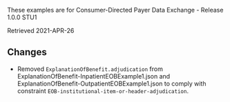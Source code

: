These examples are for Consumer-Directed Payer Data Exchange - Release 1.0.0 STU1

Retrieved 2021-APR-26

## Changes

- Removed `ExplanationOfBenefit.adjudication` from ExplanationOfBenefit-InpatientEOBExample1.json and ExplanationOfBenefit-OutpatientEOBExample1.json
to comply with constraint `EOB-institutional-item-or-header-adjudication`.